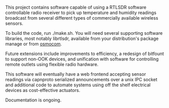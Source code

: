 This project contains software capable of using a RTLSDR software controllable radio receiver to pick up temperature and humidity readings broadcast from several different types of commercially available wireless sensors.

To build the code, run ./make.sh. You will need several supporting software libraries, most notably librtlsdr, available from your distribution's package manage or from [osmocom](http://sdr.osmocom.org/trac/wiki/rtl-sdr).

Future extensions include improvements to efficiency, a redesign of bitfount to support non-OOK devices, and unification with software for controlling remote outlets using flexible radio hardware.

This software will eventually have a web frontend accepting sensor readings via capnproto serialized announcements over a unix IPC socket and additional code to automate systems using off the shelf electrical devices as cost-effective actuators.

Documentation is ongoing.
